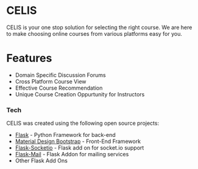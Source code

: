# CELIS

CELIS is your one stop solution for selecting the right course. We are here to make choosing online courses from various platforms easy for you.


# Features 
  - Domain Specific Discussion Forums
  - Cross Platform Course View
  - Effective Course Recommendation
  - Unique Course Creation Oppurtunity for Instructors
  
  
### Tech 

CELIS was created using the following open source projects:

* [Flask]                     - Python Framework for back-end
* [Material Design Bootstrap] - Front-End Framework
* [Flask-Socketio]            - Flask add on for socket.io support
* [Flask-Mail]                - Flask Addon for mailing services
* Other Flask Add Ons




[Flask]: <https://flask.palletsprojects.com/en/1.1.x/>
[Material Design Bootstrap]: <https://mdbootstrap.com/>
[Flask-Socketio]: <https://flask-socketio.readthedocs.io/en/latest/>
[Flask-Mail]: <https://pythonhosted.org/Flask-Mail/>
